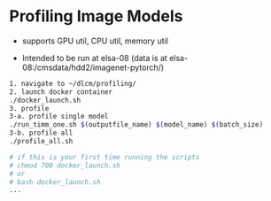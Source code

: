 # Profiling Image Models

- supports GPU util, CPU util, memory util

- Intended to be run at elsa-08 (data is at elsa-08:/cmsdata/hdd2/imagenet-pytorch/)

```bash
1. navigate to ~/dlcm/profiling/
2. launch docker container
./docker_launch.sh
3. profile
3-a. profile single model
./run_timm_one.sh $(outputfile_name) $(model_name) $(batch_size)
3-b. profile all
./profile_all.sh

# if this is your first time running the scripts
# chmod 700 docker_launch.sh
# or
# bash docker_launch.sh
...

```

